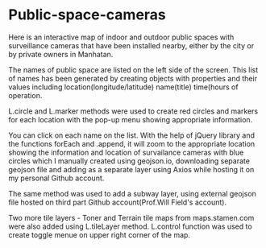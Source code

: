 # Public-space-cameras

Here is an interactive map of indoor and outdoor public spaces with surveillance cameras that have been installed nearby, either by the city or by private owners in Manhatan.

The names of public space are listed on the left side of the screen. This list of names has been generated by creating objects with properties and their values including location(longitude/latitude) name(title) time(hours of operation. 

L.circle and L.marker methods were used to create red circles and markers for each location with the pop-up menu showing appropriate information.

You can click on each name on the list. With the help of jQuery library and the functions forEach and .append, it will zoom to the appropriate location showing the information and location of survailance cameras with blue circles which I manually created using geojson.io, downloading separate geojson file and adding as a separate layer using Axios while hosting it on my personal Github account.

The same method was used to add a subway layer, using external geojson file hosted on third part Github account(Prof.Will Field's account).

Two more tile layers - Toner and Terrain tile maps from maps.stamen.com were also added using L.tileLayer method. L.control function was used to create toggle menue on upper right corner of the map. 
